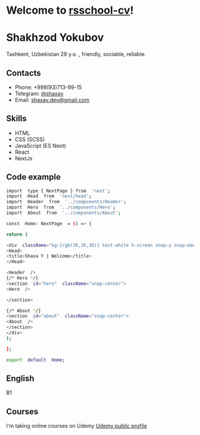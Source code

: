 # Welcome to [rsschool-cv](https://github.com/ShaxaY/rsschool-cv)!

# Shakhzod Yokubov

Tashkent, Uzbekistan
28 y.o. , friendly, sociable, reliable.

## Contacts

- Phone: +998(93)713-99-15
- Telegram: [@shaxay](http://shaxay.t.me/)
- Email: shaxay.dev@gmail.com

## Skills

- HTML
- CSS (SCSS)
- JavaScript (ES Next)
- React
- NextJs

## Code example

```sh
import  type { NextPage } from  'next';
import  Head  from  'next/head';
import  Header  from  '../components/Header';
import  Hero  from  '../components/Hero';
import  About  from  '../components/About';

const  Home: NextPage  = () => {

return (

<div  className="bg-[rgb(36,36,36)] text-white h-screen snap-y snap-mandatory overflow-scroll z-0">
<Head>
<title>Shaxa Y | Welcome</title>
</Head>

<Header  />
{/* Hero */}
<section  id="hero"  className="snap-center">
<Hero  />

</section>

{/* About */}
<section  id="about"  className="snap-center">
<About  />
</section>
</div>
);

};

export  default  Home;

```

## English

B1

## Courses

I'm taking online courses on Udemy
[Udemy public profile](https://www.udemy.com/user/shakhzod-13/)
